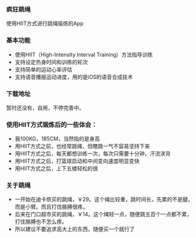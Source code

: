### 疯狂跳绳
使用HIIT方式进行跳绳锻炼的App

### 基本功能
* 使用HIIT（High-Intensity Interval Training）方法指导训练
* 支持设定热身时间和训练的轮次
* 支持简单的运动心率评估
* 支持语音播报运动进度，用的是iOS的语音合成技术

### 下载地址
暂时还没有，自用，不停完善中。

### 使用HIIT方式锻炼后的一些体会：
* 我100KG，185CM，当然指的是身高
* 用HIIT方式之前，也经常跳绳，但瞎跳一气不容易坚持下来
* 用HIIT方式之后，每天都想训练一次，每次只需要十分钟，汗流浃背
* 用HIIT方式之后，打篮球启动和中间变向速度明显变快
* 用HIIT方式之后，上下五楼轻松的很

### 关于跳绳
* 一开始在迪卡侬买的跳绳，￥29。这个绳比较重，跳时间长，先累的不是腿，而是小臂。而且打住胳膊很疼。
* 后来在门口超市买的跳绳，￥14。这个绳轻一点，随便跳五百个一点都不累，打住胳膊也不怎么疼。
* 所以建议不要追求高大上的东西，随便买一个就行了

